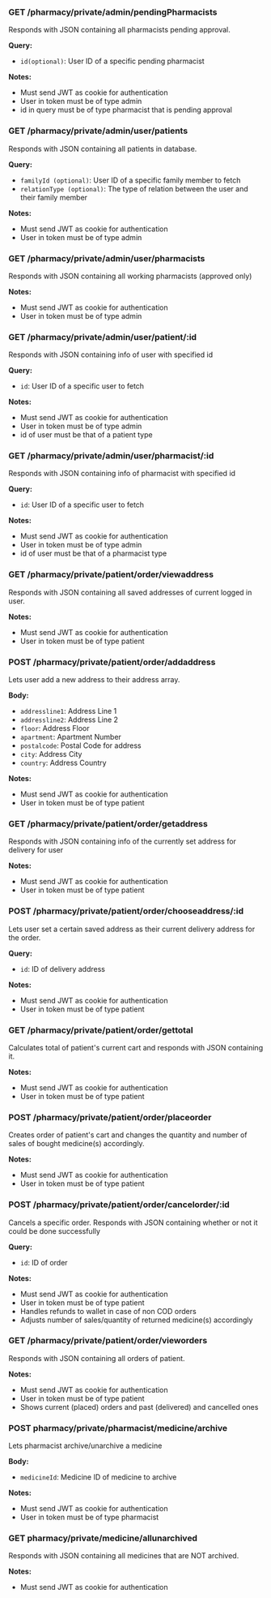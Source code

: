### GET /pharmacy/private/admin/pendingPharmacists
Responds with JSON containing all pharmacists pending approval.

**Query:**
* `id(optional)`: User ID of a specific pending pharmacist

**Notes:**
* Must send JWT as cookie for authentication
* User in token must be of type admin
* id in query must be of type pharmacist that is pending approval

### GET /pharmacy/private/admin/user/patients
Responds with JSON containing all patients in database.

**Query:**
* `familyId (optional)`: User ID of a specific family member to fetch
* `relationType (optional)`: The type of relation between the user and their family member

**Notes:**
* Must send JWT as cookie for authentication
* User in token must be of type admin

### GET /pharmacy/private/admin/user/pharmacists
Responds with JSON containing all working pharmacists (approved only)


**Notes:**
* Must send JWT as cookie for authentication
* User in token must be of type admin


### GET /pharmacy/private/admin/user/patient/:id
Responds with JSON containing info of user with specified id

**Query:**
* `id`: User ID of a specific user to fetch

**Notes:**
* Must send JWT as cookie for authentication
* User in token must be of type admin
* id of user must be that of a patient type


### GET /pharmacy/private/admin/user/pharmacist/:id
Responds with JSON containing info of pharmacist with specified id

**Query:**
* `id`: User ID of a specific user to fetch

**Notes:**
* Must send JWT as cookie for authentication
* User in token must be of type admin
* id of user must be that of a pharmacist type


### GET /pharmacy/private/patient/order/viewaddress
Responds with JSON containing all saved addresses of current logged in user.

**Notes:**
* Must send JWT as cookie for authentication
* User in token must be of type patient


### POST /pharmacy/private/patient/order/addaddress
Lets user add a new address to their address array.

**Body:**
* `addressline1`: Address Line 1
* `addressline2`: Address Line 2
* `floor`: Address Floor
* `apartment`: Apartment Number
* `postalcode`: Postal Code for address
* `city`: Address City
* `country`: Address Country

**Notes:**
* Must send JWT as cookie for authentication
* User in token must be of type patient

### GET /pharmacy/private/patient/order/getaddress
Responds with JSON containing info of the currently set address for delivery for user

**Notes:**
* Must send JWT as cookie for authentication
* User in token must be of type patient

### POST /pharmacy/private/patient/order/chooseaddress/:id
Lets user set a certain saved address as their current delivery address for the order.

**Query:**
* `id`: ID of delivery address

**Notes:**
* Must send JWT as cookie for authentication
* User in token must be of type patient


### GET /pharmacy/private/patient/order/gettotal
Calculates total of patient's current cart and responds with JSON containing it.


**Notes:**
* Must send JWT as cookie for authentication
* User in token must be of type patient


### POST /pharmacy/private/patient/order/placeorder
Creates order of patient's cart and changes the quantity and number of sales of bought medicine(s) accordingly.


**Notes:**
* Must send JWT as cookie for authentication
* User in token must be of type patient


### POST /pharmacy/private/patient/order/cancelorder/:id
Cancels a specific order. Responds with JSON containing whether or not it could be done successfully

**Query:**
* `id`: ID of order

**Notes:**
* Must send JWT as cookie for authentication
* User in token must be of type patient
* Handles refunds to wallet in case of non COD orders
* Adjusts number of sales/quantity of returned medicine(s) accordingly


### GET /pharmacy/private/patient/order/vieworders
Responds with JSON containing all orders of patient.


**Notes:**
* Must send JWT as cookie for authentication
* User in token must be of type patient
* Shows current (placed) orders and past (delivered) and cancelled ones



### POST pharmacy/private/pharmacist/medicine/archive
Lets pharmacist archive/unarchive a medicine

**Body:**
* `medicineId`: Medicine ID of medicine to archive

**Notes:**
* Must send JWT as cookie for authentication
* User in token must be of type pharmacist


### GET pharmacy/private/medicine/allunarchived
Responds with JSON containing all medicines that are NOT archived.


**Notes:**
* Must send JWT as cookie for authentication
